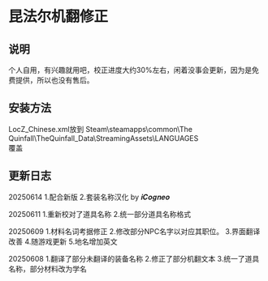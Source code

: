 # 昆法尔机翻修正
## 说明
个人自用，有兴趣就用吧，校正进度大约30%左右，闲着没事会更新，因为是免费提供，所以也没有售后。


## 安装方法
LocZ_Chinese.xml放到
Steam\steamapps\common\The Quinfall\TheQuinfall_Data\StreamingAssets\LANGUAGES\
覆盖

## 更新日志
20250614
1.配合新版
2.套装名称汉化 by 𝒊𝑪𝒐𝒈𝒏𝒆𝒐

20250611
1.重新校对了道具名称
2.统一部分道具名称格式

20250609
1.材料名词考据修正
2.修改部分NPC名字以对应其职位。
3.界面翻译改善
4.随游戏更新
5.地名增加英文

20250608
1.翻译了部分未翻译的装备名称
2.修正了部分机翻文本
3.统一了道具名称，部分材料改为学名
